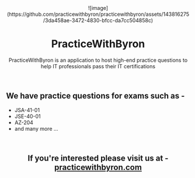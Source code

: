 <div align="center">
    ![image](https://github.com/practicewithbyron/practicewithbyron/assets/143816275/3da458ae-3472-4830-bfcc-da7cc504858c)
  <h1>PracticeWithByron</h1>
  <p>PracticeWithByron is an application to host high-end practice questions to help IT professionals pass their IT certifications</p>
</div>
<br/>
<h2>We have practice questions for exams such as -</h2>
<ul>
  <li>JSA-41-01</li>
  <li>JSE-40-01</li>
  <li>AZ-204</li>
  <li>and many more ...</li>
</ul>
<br/>
<div align="center">
  <h2>If you're interested please visit us at - <a href="https://practicewithbyron.com">practicewithbyron.com</a></h2>
</div>

